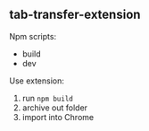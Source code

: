 ## tab-transfer-extension

Npm scripts: 
- build
- dev

Use extension:
1. run `npm build`
2. archive out folder
3. import into Chrome
